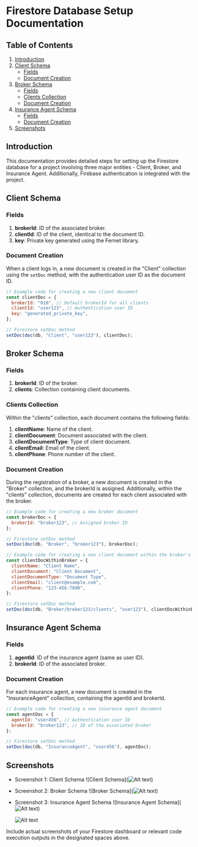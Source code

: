 # Firestore Database Setup Documentation

## Table of Contents

1. [Introduction](#introduction)
2. [Client Schema](#client-schema)
   - [Fields](#fields)
   - [Document Creation](#document-creation)
3. [Broker Schema](#broker-schema)
   - [Fields](#fields-1)
   - [Clients Collection](#clients-collection)
   - [Document Creation](#document-creation-1)
4. [Insurance Agent Schema](#insurance-agent-schema)
   - [Fields](#fields-2)
   - [Document Creation](#document-creation-2)
5. [Screenshots](#screenshots)

## Introduction

This documentation provides detailed steps for setting up the Firestore database for a project involving three major entities - Client, Broker, and Insurance Agent. Additionally, Firebase authentication is integrated with the project.

## Client Schema

### Fields

1. **brokerId**: ID of the associated broker.
2. **clientId**: ID of the client, identical to the document ID.
3. **key**: Private key generated using the Fernet library.

### Document Creation

When a client logs in, a new document is created in the "Client" collection using the `setDoc` method, with the authentication user ID as the document ID.

```javascript
// Example code for creating a new client document
const clientDoc = {
  brokerId: "010", // Default brokerId for all clients
  clientId: "user123", // Authentication user ID
  key: "generated_private_key",
};

// Firestore setDoc method
setDoc(doc(db, "Client", "user123"), clientDoc);
```

## Broker Schema

### Fields

1. **brokerId**: ID of the broker.
2. **clients**: Collection containing client documents.

### Clients Collection

Within the "clients" collection, each document contains the following fields:

1. **clientName**: Name of the client.
2. **clientDocument**: Document associated with the client.
3. **clientDocumentType**: Type of client document.
4. **clientEmail**: Email of the client.
5. **clientPhone**: Phone number of the client.

### Document Creation

During the registration of a broker, a new document is created in the "Broker" collection, and the brokerId is assigned. Additionally, within the "clients" collection, documents are created for each client associated with the broker.

```javascript
// Example code for creating a new broker document
const brokerDoc = {
  brokerId: "broker123", // Assigned broker ID
};

// Firestore setDoc method
setDoc(doc(db, "Broker", "broker123"), brokerDoc);

// Example code for creating a new client document within the broker's collection
const clientDocWithinBroker = {
  clientName: "Client Name",
  clientDocument: "Client Document",
  clientDocumentType: "Document Type",
  clientEmail: "client@example.com",
  clientPhone: "123-456-7890",
};

// Firestore setDoc method
setDoc(doc(db, "Broker/broker123/clients", "user123"), clientDocWithinBroker);
```

## Insurance Agent Schema

### Fields

1. **agentId**: ID of the insurance agent (same as user ID).
2. **brokerId**: ID of the associated broker.

### Document Creation

For each insurance agent, a new document is created in the "InsuranceAgent" collection, containing the agentId and brokerId.

```javascript
// Example code for creating a new insurance agent document
const agentDoc = {
  agentId: "user456", // Authentication user ID
  brokerId: "broker123", // ID of the associated broker
};

// Firestore setDoc method
setDoc(doc(db, "InsuranceAgent", "user456"), agentDoc);
```

## Screenshots

- Screenshot 1: Client Schema
  ![Client Schema](![Alt text](image-1.png))

- Screenshot 2: Broker Schema
  ![Broker Schema](![Alt text](image-2.png))

- Screenshot 3: Insurance Agent Schema
  ![Insurance Agent Schema](![Alt text](image-3.png))

  ![Alt text](image-4.png)

Include actual screenshots of your Firestore dashboard or relevant code execution outputs in the designated spaces above.